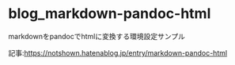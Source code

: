 # blog_markdown-pandoc-html
markdownをpandocでhtmlに変換する環境設定サンプル

記事:https://notshown.hatenablog.jp/entry/markdown-pandoc-html